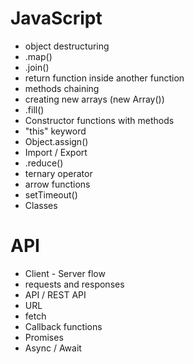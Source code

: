 # JavaScript

- object destructuring
- .map()
- .join()
- return function inside another function
- methods chaining
- creating new arrays (new Array())
- .fill()
- Constructor functions with methods
- "this" keyword
- Object.assign()
- Import / Export
- .reduce()
- ternary operator
- arrow functions
- setTimeout()
- Classes

# API

- Client - Server flow
- requests and responses
- API / REST API
- URL
- fetch
- Callback functions
- Promises
- Async / Await
  
